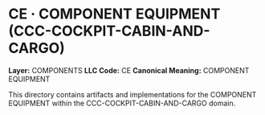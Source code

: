 # CE · COMPONENT EQUIPMENT (CCC-COCKPIT-CABIN-AND-CARGO)

**Layer:** COMPONENTS
**LLC Code:** CE
**Canonical Meaning:** COMPONENT EQUIPMENT

This directory contains artifacts and implementations for the COMPONENT EQUIPMENT within the CCC-COCKPIT-CABIN-AND-CARGO domain.
